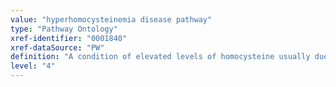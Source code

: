 ```yaml
---
value: "hyperhomocysteinemia disease pathway"
type: "Pathway Ontology"
xref-identifier: "0001840"
xref-dataSource: "PW"
definition: "A condition of elevated levels of homocysteine usually due to alteration in folate metabolic pathways. Homocysteine is an intermediate in the methionine metabolic cycle. It can be remethylated to methionine or it can follow the transsulfuration pathway."
level: "4"
---
```

